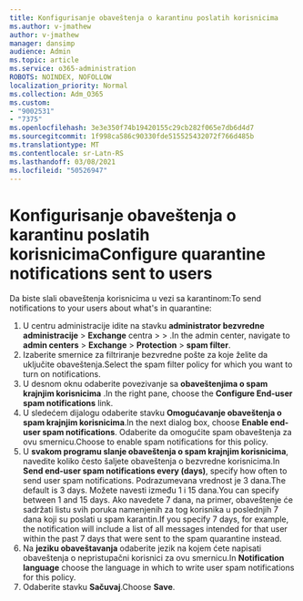 ```yaml
---
title: Konfigurisanje obaveštenja o karantinu poslatih korisnicima
ms.author: v-jmathew
author: v-jmathew
manager: dansimp
audience: Admin
ms.topic: article
ms.service: o365-administration
ROBOTS: NOINDEX, NOFOLLOW
localization_priority: Normal
ms.collection: Adm_O365
ms.custom:
- "9002531"
- "7375"
ms.openlocfilehash: 3e3e350f74b19420155c29cb282f065e7db6d4d7
ms.sourcegitcommit: 1f998ca586c90330fde515525432072f766d485b
ms.translationtype: MT
ms.contentlocale: sr-Latn-RS
ms.lasthandoff: 03/08/2021
ms.locfileid: "50526947"
---
```

# <a name="configure-quarantine-notifications-sent-to-users"></a><span data-ttu-id="323b1-102">Konfigurisanje obaveštenja o karantinu poslatih korisnicima</span><span class="sxs-lookup"><span data-stu-id="323b1-102">Configure quarantine notifications sent to users</span></span>

<span data-ttu-id="323b1-103">Da biste slali obaveštenja korisnicima u vezi sa karantinom:</span><span class="sxs-lookup"><span data-stu-id="323b1-103">To send notifications to your users about what's in quarantine:</span></span>

1. <span data-ttu-id="323b1-104">U centru administracije idite na stavku **administrator bezvredne administracije**  >  **Exchange** centra  >    >  .</span><span class="sxs-lookup"><span data-stu-id="323b1-104">In the admin center, navigate to **admin centers** > **Exchange** > **Protection** > **spam filter**.</span></span>
2. <span data-ttu-id="323b1-105">Izaberite smernice za filtriranje bezvredne pošte za koje želite da uključite obaveštenja.</span><span class="sxs-lookup"><span data-stu-id="323b1-105">Select the spam filter policy for which you want to turn on notifications.</span></span>
3. <span data-ttu-id="323b1-106">U desnom oknu odaberite povezivanje sa **obaveštenjima o spam krajnjim korisnicima** .</span><span class="sxs-lookup"><span data-stu-id="323b1-106">In the right pane, choose the **Configure End-user spam notifications** link.</span></span>
4. <span data-ttu-id="323b1-107">U sledećem dijalogu odaberite stavku **Omogućavanje obaveštenja o spam krajnjim korisnicima**.</span><span class="sxs-lookup"><span data-stu-id="323b1-107">In the next dialog box, choose **Enable end-user spam notifications**.</span></span> <span data-ttu-id="323b1-108">Odaberite da omogućite spam obaveštenja za ovu smernicu.</span><span class="sxs-lookup"><span data-stu-id="323b1-108">Choose to enable spam notifications for this policy.</span></span>
5. <span data-ttu-id="323b1-109">U **svakom programu slanje obaveštenja o spam krajnjim korisnicima**, navedite koliko često šaljete obaveštenja o bezvredne korisnicima.</span><span class="sxs-lookup"><span data-stu-id="323b1-109">In **Send end-user spam notifications every (days)**, specify how often to send user spam notifications.</span></span> <span data-ttu-id="323b1-110">Podrazumevana vrednost je 3 dana.</span><span class="sxs-lookup"><span data-stu-id="323b1-110">The default is 3 days.</span></span> <span data-ttu-id="323b1-111">Možete navesti između 1 i 15 dana.</span><span class="sxs-lookup"><span data-stu-id="323b1-111">You can specify between 1 and 15 days.</span></span> <span data-ttu-id="323b1-112">Ako navedete 7 dana, na primer, obaveštenje će sadržati listu svih poruka namenjenih za tog korisnika u poslednjih 7 dana koji su poslati u spam karantin.</span><span class="sxs-lookup"><span data-stu-id="323b1-112">If you specify 7 days, for example, the notification will include a list of all messages intended for that user within the past 7 days that were sent to the spam quarantine instead.</span></span>
6. <span data-ttu-id="323b1-113">Na **jeziku obaveštavanja** odaberite jezik na kojem ćete napisati obaveštenja o nepristupačni korisnici za ovu smernicu.</span><span class="sxs-lookup"><span data-stu-id="323b1-113">In **Notification language** choose the language in which to write user spam notifications for this policy.</span></span>
7. <span data-ttu-id="323b1-114">Odaberite stavku **Sačuvaj**.</span><span class="sxs-lookup"><span data-stu-id="323b1-114">Choose **Save**.</span></span>
